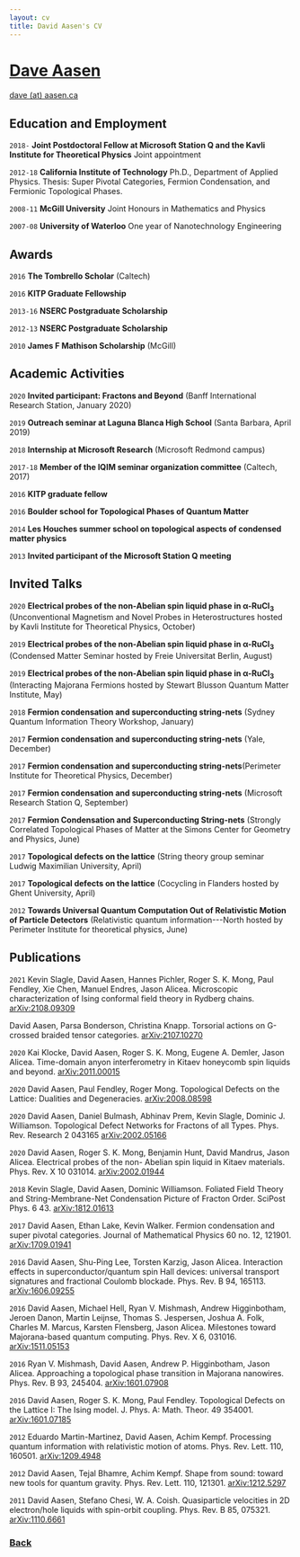 ```yaml
---
layout: cv
title: David Aasen's CV
---
```


# [Dave Aasen](./)

<div id="webaddress">
<a href="dave@aasen.ca">dave (at) aasen.ca</a>
</div>

## Education and Employment

`2018-` 
__Joint Postdoctoral Fellow at Microsoft Station Q and the Kavli Institute for Theoretical Physics__ Joint appointment

`2012-18` 
__California Institute of Technology__ Ph.D., Department of Applied Physics. Thesis: Super Pivotal Categories, Fermion Condensation, and Fermionic Topological Phases.

`2008-11` 
__McGill University__ Joint Honours in Mathematics and Physics 

`2007-08`
__University of Waterloo__ One year of Nanotechnology Engineering

## Awards

`2016`
__The Tombrello Scholar__ (Caltech)

`2016`
__KITP Graduate Fellowship__

`2013-16`
__NSERC Postgraduate Scholarship__

`2012-13`
__NSERC Postgraduate Scholarship__

`2010`
__James F Mathison Scholarship__ (McGill)

## Academic Activities

`2020`
__Invited participant: Fractons and Beyond__ (Banff International Research Station, January 2020)


`2019`
__Outreach seminar at Laguna Blanca High School__ (Santa Barbara, April 2019)

`2018`
__Internship at Microsoft Research__ (Microsoft Redmond campus)

`2017-18`
__Member of the IQIM seminar organization committee__ (Caltech, 2017)

`2016`
__KITP graduate fellow__

`2016`
__Boulder school for Topological Phases of Quantum Matter__

`2014`
__Les Houches summer school on topological aspects of condensed matter physics__

`2013` 
__Invited participant of the Microsoft Station Q meeting__

## Invited Talks

`2020`
__Electrical probes of the non-Abelian spin liquid phase in α-RuCl<sub>3</sub>__ (Unconventional Magnetism and Novel Probes in Heterostructures hosted by Kavli Institute for Theoretical Physics, October)

`2019`
__Electrical probes of the non-Abelian spin liquid phase in α-RuCl<sub>3</sub>__ (Condensed Matter Seminar hosted by Freie Universitat Berlin, August)

`2019`
__Electrical probes of the non-Abelian spin liquid phase in α-RuCl<sub>3</sub>__ (Interacting Majorana Fermions hosted by Stewart Blusson Quantum Matter Institute, May)

`2018` 
__Fermion condensation and superconducting string-nets__ (Sydney Quantum Information Theory Workshop, January)

`2017`
__Fermion condensation and superconducting string-nets__ (Yale, December)

`2017`
__Fermion condensation and superconducting string-nets__(Perimeter Institute for Theoretical Physics, December)

`2017`
__Fermion condensation and superconducting string-nets__ (Microsoft Research Station Q, September)

`2017`
__Fermion Condensation and Superconducting String-nets__ (Strongly Correlated Topological Phases of Matter at the Simons Center for Geometry and Physics, June)

`2017`
__Topological defects on the lattice__ (String theory group seminar Ludwig Maximilian University, April)

`2017`
__Topological defects on the lattice__ (Cocycling in Flanders hosted by Ghent University, April)

`2012`
__Towards Universal Quantum Computation Out of Relativistic Motion of Particle Detectors__ (Relativistic quantum information---North hosted by Perimeter Institute for theoretical physics, June)

## Publications

<!-- ### Journals -->
`2021`
Kevin Slagle, David Aasen, Hannes Pichler, Roger S. K. Mong, Paul Fendley, Xie Chen, Manuel Endres, Jason Alicea. Microscopic characterization of Ising conformal field theory in Rydberg chains. [arXiv:2108.09309](https://arxiv.org/abs/2108.09309)

David Aasen, Parsa Bonderson, Christina Knapp. Torsorial actions on G-crossed braided tensor categories. [arXiv:2107.10270](https://arxiv.org/abs/2107.10270)


`2020`
Kai Klocke, David Aasen, Roger S. K. Mong, Eugene A. Demler, Jason Alicea. Time-domain anyon interferometry in Kitaev honeycomb spin liquids and beyond. [arXiv:2011.00015](https://arxiv.org/abs/2011.00015)

`2020`
David Aasen, Paul Fendley, Roger Mong. Topological Defects on the Lattice: Dualities and Degeneracies. [arXiv:2008.08598](https://arxiv.org/abs/2008.08598)

`2020`
David Aasen, Daniel Bulmash, Abhinav Prem, Kevin Slagle, Dominic J. Williamson. Topological Defect Networks for Fractons of all Types. Phys. Rev. Research 2 043165 [arXiv:2002.05166](https://arxiv.org/abs/2002.05166)

`2020`
David Aasen, Roger S. K. Mong, Benjamin Hunt, David Mandrus, Jason Alicea. Electrical probes of the non- Abelian spin liquid in Kitaev materials. Phys. Rev. X 10 031014. [arXiv:2002.01944](https://arxiv.org/abs/2002.01944)

`2018`
Kevin Slagle, David Aasen, Dominic Williamson. Foliated Field Theory and String-Membrane-Net Condensation Picture of Fracton Order. SciPost Phys. 6 43. [arXiv:1812.01613](https://arxiv.org/abs/1812.01613)

`2017`
David Aasen, Ethan Lake, Kevin Walker. Fermion condensation and super pivotal categories. Journal of Mathematical Physics 60 no. 12, 121901. [arXiv:1709.01941](https://arxiv.org/abs/1709.01941)

`2016`
David Aasen, Shu-Ping Lee, Torsten Karzig, Jason Alicea. Interaction effects in superconductor/quantum spin Hall devices: universal transport signatures and fractional Coulomb blockade. Phys. Rev. B 94, 165113. [arXiv:1606.09255](https://arxiv.org/abs/1606.09255)

`2016`
David Aasen, Michael Hell, Ryan V. Mishmash, Andrew Higginbotham, Jeroen Danon, Martin Leijnse, Thomas S. Jespersen, Joshua A. Folk, Charles M. Marcus, Karsten Flensberg, Jason Alicea. Milestones toward Majorana-based quantum computing. Phys. Rev. X 6, 031016. [	arXiv:1511.05153](https://arxiv.org/abs/1511.05153)

`2016`
Ryan V. Mishmash, David Aasen, Andrew P. Higginbotham, Jason Alicea. Approaching a topological phase transition in Majorana nanowires. Phys. Rev. B 93, 245404. [arXiv:1601.07908](https://arxiv.org/abs/1601.07908)

`2016`
David Aasen, Roger S. K. Mong, Paul Fendley. Topological Defects on the Lattice I: The Ising model.  J. Phys. A: Math. Theor. 49 354001. [arXiv:1601.07185](https://arxiv.org/abs/1601.07185)

`2012`
Eduardo Martin-Martinez, David Aasen, Achim Kempf. Processing quantum information with relativistic motion of atoms. Phys. Rev. Lett. 110, 160501. [arXiv:1209.4948](https://arxiv.org/abs/1209.4948)

`2012`
David Aasen, Tejal Bhamre, Achim Kempf. Shape from sound: toward new tools for quantum gravity. Phys. Rev. Lett. 110, 121301. [arXiv:1212.5297](https://arxiv.org/abs/1212.5297)

`2011`
David Aasen, Stefano Chesi, W. A. Coish. Quasiparticle velocities in 2D electron/hole liquids with spin-orbit coupling. Phys. Rev. B 85, 075321. [arXiv:1110.6661](https://arxiv.org/abs/1110.6661)


### [Back](./)
